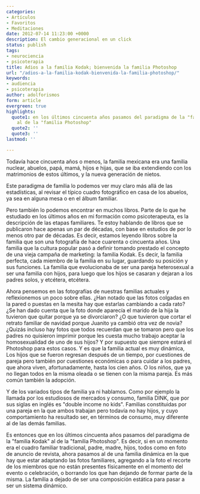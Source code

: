 ```yaml
---
categories:
- Artículos
- Favoritos
- Meditaciones
date: 2012-07-14 11:23:00 +0000
description: El cambio generacional en un click
status: publish
tags:
- neurociencia
- psicoterapia
title: Adios a la familia Kodak; bienvenida la familia Photoshop
url: "/adios-a-la-familia-kodak-bienvenida-la-familia-photoshop/"
keywords:
- audiencia
- psicoterapia
author: adolforismos
form: article
evergreen: true
highlights:
  quote1: en los últimos cincuenta años pasamos del paradigma de la "familia Kodak"
    al de la "familia Photoshop"
  quote2: ''
  quote3: ''
lastmod: ''

---
```

Todavía hace cincuenta años o menos, la familia mexicana era una familia nuclear, abuelos, papá, mamá, hijos e hijas, que se iba extendiendo con los matrimonios de estos últimos, y la nueva generación de nietos.

Este paradigma de familia lo podemos ver muy claro más allá de las estadísticas, al revisar el típico cuadro fotográfico en casa de los abuelos, ya sea en alguna mesa o en el álbum familiar.

Pero también lo podemos encontrar en muchos libros. Parte de lo que he estudiado en los últimos años en mi formación como psicoterapeuta, es la descripción de las etapas familiares. Te estoy hablando de libros que se publicaron hace apenas un par de décadas, con base en estudios de por lo menos otro par de décadas. Es decir, estamos leyendo libros sobre la familia que son una fotografía de hace cuarenta o cincuenta años. Una familia que la cultura popular pasó a definir tomando prestado el concepto de una vieja campaña de marketing: la familia Kodak. Es decir, la familia perfecta, cada miembro de la familia en su lugar, guardando su posición y sus funciones. La familia que evolucionaba de ser una pareja heterosexual a ser una familia con hijos, para luego que los hijos se casaran y dejaran a los padres solos, y etcétera, etcétera.

Ahora pensemos en las fotografías de nuestras familias actuales y reflexionemos un poco sobre ellas. ¿Han notado que las fotos colgadas en la pared o puestas en la mesita hay que estarlas cambiando a cada rato? ¿Se han dado cuenta que la foto donde aparecía el marido de la hija la tuvieron que quitar porque ya se divorciaron? ¿O que tuvieron que cortar el retrato familiar de navidad porque Juanito ya cambió otra vez de novia? ¿Quizás incluso hay fotos que todos recuerdan que se tomaron pero que los padres no quisieron imprimir porque les cuesta mucho trabajo aceptar la homosexualidad de uno de sus hijos?
Y por supuesto que siempre estará el Photoshop para estos casos. Y es que la familia actual es muy dinámica, Los hijos que se fueron regresan después de un tiempo, por cuestiones de pareja pero también por cuestiones económicas o para cuidar a los padres, que ahora viven, afortunadamente, hasta los cien años. O los niños, que ya no llegan todos en la misma oleada o se tienen con la misma pareja. Es más común también la adopción.

Y de los variados tipos de familia ya ni hablamos. Como por ejemplo la llamada por los estudiosos de mercados y consumo, familia DINK, que por sus siglas en inglés es "double income no kids". Familias constituidas por una pareja en la que ambos trabajan pero todavía no hay hijos, y cuyo comportamiento ha resultado ser, en términos de consumo, muy diferente al de las demás familias.

Es entonces que en los últimos cincuenta años pasamos del paradigma de la "familia Kodak" al de la "familia Photoshop". Es decir, si en un momento era el cuadro familiar tradicional, padre, madre, hijos, todos como en foto de anuncio de revista, ahora pasamos al de una familia dinámica en la que hay que estar adaptando las fotos familiares, agregando a la foto el recorte de los miembros que no están presentes físicamente en el momento del evento o celebración, o borrando los que han dejando de formar parte de la misma. La familia a dejado de ser una composición estática para pasar a ser un sistema dinámico.
